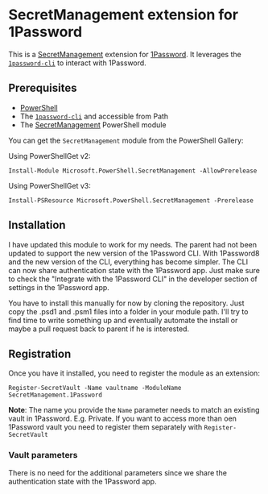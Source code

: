 # SecretManagement extension for 1Password

This is a
[SecretManagement](https://github.com/PowerShell/SecretManagement)
extension for
[1Password](https://1password.com/).
It leverages the [`1password-cli`](https://support.1password.com/command-line/)
to interact with 1Password.

## Prerequisites

* [PowerShell](https://github.com/PowerShell/PowerShell)
* The [`1password-cli`](https://support.1password.com/command-line/) and accessible from Path
* The [SecretManagement](https://github.com/PowerShell/SecretManagement) PowerShell module

You can get the `SecretManagement` module from the PowerShell Gallery:

Using PowerShellGet v2:

```pwsh
Install-Module Microsoft.PowerShell.SecretManagement -AllowPrerelease
```

Using PowerShellGet v3:

```pwsh
Install-PSResource Microsoft.PowerShell.SecretManagement -Prerelease
```
## Installation

I have updated this module to work for my needs. The parent had not been updated to support the new version of the 1Password CLI. With 1Password8 and the new version of the CLI, everything has become simpler.
The CLI can now share authentication state with the 1Password app. Just make sure to check the "Integrate with the 1Password CLI" in the developer section of settings in the 1Password app.

You have to install this manually for now by cloning the repository. Just copy the .psd1 and .psm1 files into a folder in your module path.
I'll try to find time to write something up and eventually automate the install or maybe a pull request back to parent if he is interested.

## Registration

Once you have it installed,
you need to register the module as an extension:

```pwsh
Register-SecretVault -Name vaultname -ModuleName SecretManagement.1Password
```

**Note**: The name you provide the `Name` parameter needs to match an existing vault in 1Password. E.g. Private.
If you want to access more than oen 1Password vault you need to register them separately with `Register-SecretVault`


### Vault parameters

There is no need for the additional parameters since we share the authentication state with the 1Password app.